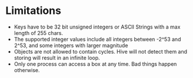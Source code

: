 # Limitations

* Keys have to be 32 bit unsigned integers or ASCII Strings with a max length of 255 chars.
* The supported integer values include all integers between -2^53 and 2^53, and some integers with larger magnitude
* Objects are not allowed to contain cycles. Hive will not detect them and storing will result in an infinite loop.
* Only one process can access a box at any time. Bad things happen otherwise.

